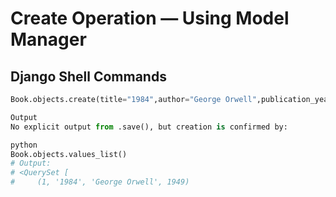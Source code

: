 # Create Operation — Using Model Manager

## Django Shell Commands
```python
Book.objects.create(title="1984",author="George Orwell",publication_year=1949)

Output
No explicit output from .save(), but creation is confirmed by:

python
Book.objects.values_list()
# Output:
# <QuerySet [
#     (1, '1984', 'George Orwell', 1949)